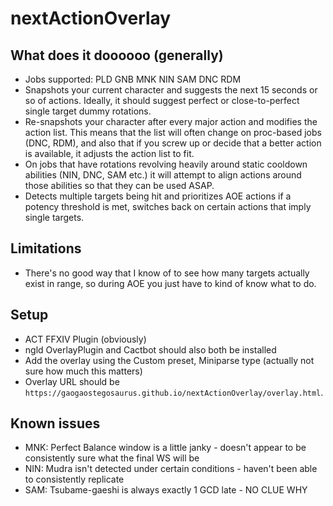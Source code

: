 # nextActionOverlay

## What does it doooooo (generally)

- Jobs supported: PLD GNB MNK NIN SAM DNC RDM
- Snapshots your current character and suggests the next 15 seconds or so of actions. Ideally, it should suggest perfect or close-to-perfect single target dummy rotations.
- Re-snapshots your character after every major action and modifies the action list. This means that the list will often change on proc-based jobs (DNC, RDM), and also that if you screw up or decide that a better action is available, it adjusts the action list to fit.
- On jobs that have rotations revolving heavily around static cooldown abilities (NIN, DNC, SAM etc.) it will attempt to align actions around those abilities so that they can be used ASAP.
- Detects multiple targets being hit and prioritizes AOE actions if a potency threshold is met, switches back on certain actions that imply single targets.

## Limitations

- There's no good way that I know of to see how many targets actually exist in range, so during AOE you just have to kind of know what to do.

## Setup

- ACT FFXIV Plugin (obviously)
- ngld OverlayPlugin and Cactbot should also both be installed
- Add the overlay using the Custom preset, Miniparse type (actually not sure how much this matters)
- Overlay URL should be `https://gaogaostegosaurus.github.io/nextActionOverlay/overlay.html`.

## Known issues

- MNK: Perfect Balance window is a little janky - doesn't appear to be consistently sure what the final WS will be
- NIN: Mudra isn't detected under certain conditions - haven't been able to consistently replicate
- SAM: Tsubame-gaeshi is always exactly 1 GCD late - NO CLUE WHY
